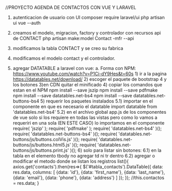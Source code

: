 //PROYECTO AGENDA DE CONTACTOS CON VUE Y LARAVEL

1. autenticacion de usuario con UI
    composer require laravel/ui
    php artisan ui vue --auth

2. creamos el modelo, migracion, factory y controlador con recursos api de CONTACT 
    php artisan make:model Contact -mfr --api

3. modificamos la tabla CONTACT y se creo su fabrica

4. modificamos el modelo contact y el controlador.

5. agregar DATATABLE a laravel con vue:
    a. Forma con NPM: https://www.youtube.com/watch?v=P1Ci-dY9Hes&t=60s
        1) ir a la pagina https://datatables.net/download/
        2) escoger el paquete de bootstrap 4 y los botones
        3)en CDN quitar el minificado
        4) copiar los comandos que estan en el NPM
            npm install --save jszip
            npm install --save pdfmake
            npm install --save datatables.net-bs4
            npm install --save datatables.net-buttons-bs4
        5) requerir los paquetes instalados
            5.1) importar en el componente en que es necesario el datatable
                import datatable from 'datatables.net-bs4'
            5.2) en el archivo global app.js de los componentes de vue solo si los requiere en todas las vistas
                pero como lo vamos a requeriri en una sola (EN ESTE CASO) lo importamos en el componente
                    require( 'jszip' );
                    require( 'pdfmake' );
                    require( 'datatables.net-bs4' )(); 
                    require( 'datatables.net-buttons-bs4' )();
                    require( 'datatables.net-buttons/js/buttons.colVis.js' )();
                    require( 'datatables.net-buttons/js/buttons.html5.js' )();
                    require( 'datatables.net-buttons/js/buttons.print.js' )();
        6) solo para listar sin botones:
            6.1) en la tabla en el elemento tbody no agregar td ni tr dentro
            6.2) agregar o modificar el metodo donde se listan los registros 
                list(){
                    axios.get('contacts').then(res=>{
                        $('#tabla_contacts').DataTable({
                            data: res.data,
                            columns: [
                                    {data: 'id'},
                                    {data: 'first_name'},
                                    {data: 'last_name'},
                                    {data: 'email'},
                                    {data: 'phone'},
                                    {data: 'address'}
                                ]
                        });
                    });
                    //this.contactos = res.data;
                }


            



